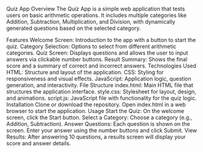 Quiz App
Overview
The Quiz App is a simple web application that tests users on basic arithmetic operations. It includes multiple categories like Addition, Subtraction, Multiplication, and Division, with dynamically generated questions based on the selected category.

Features
Welcome Screen: Introduction to the app with a button to start the quiz.
Category Selection: Options to select from different arithmetic categories.
Quiz Screen: Displays questions and allows the user to input answers via clickable number buttons.
Result Summary: Shows the final score and a summary of correct and incorrect answers.
Technologies Used
HTML: Structure and layout of the application.
CSS: Styling for responsiveness and visual effects.
JavaScript: Application logic, question generation, and interactivity.
File Structure
index.html: Main HTML file that structures the application interface.
style.css: Stylesheet for layout, design, and animations.
script.js: JavaScript file with functionality for the quiz logic.
Installation
Clone or download the repository.
Open index.html in a web browser to start the application.
Usage
Start the Quiz: On the welcome screen, click the Start button.
Select a Category: Choose a category (e.g., Addition, Subtraction).
Answer Questions: Each question is shown on the screen. Enter your answer using the number buttons and click Submit.
View Results: After answering 10 questions, a results screen will display your score and answer details.